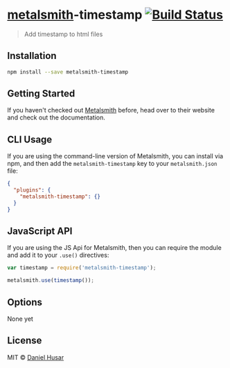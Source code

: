 # [metalsmith](http://www.metalsmith.io/)-timestamp [![Build Status](https://travis-ci.org/danielhusar/metalsmith-timestamp.svg?branch=master)](https://travis-ci.org/danielhusar/metalsmith-timestamp)

> Add timestamp to html files

## Installation

```sh
npm install --save metalsmith-timestamp
```

## Getting Started

If you haven't checked out [Metalsmith](http://metalsmith.io/) before, head over to their website and check out the
documentation.

## CLI Usage

If you are using the command-line version of Metalsmith, you can install via npm, and then add the
`metalsmith-timestamp` key to your `metalsmith.json` file:

```json
{
  "plugins": {
    "metalsmith-timestamp": {}
  }
}
```

## JavaScript API

If you are using the JS Api for Metalsmith, then you can require the module and add it to your `.use()` directives:

```js
var timestamp = require('metalsmith-timestamp');

metalsmith.use(timestamp());
```

## Options

None yet

## License

MIT © [Daniel Husar](https://github.com/danielhusar)

